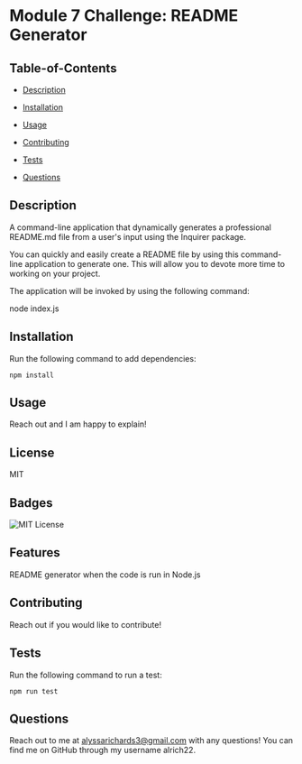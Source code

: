 # Module 7 Challenge: README Generator

 ## Table-of-Contents

  * [Description](#description)
  * [Installation](#installation)
  * [Usage](#usage)
   
  * [Contributing](#contributing)
  * [Tests](#tests)
  * [Questions](#questions)

## Description
A command-line application that dynamically generates a professional README.md file from a user's input using the Inquirer package. 

You can quickly and easily create a README file by using this command-line application to generate one. This will allow you to devote more time to working on your project.

The application will be invoked by using the following command:

node index.js

## Installation

Run the following command to add dependencies:

```
npm install
```

## Usage

Reach out and I am happy to explain!


## License

MIT


## Badges

![MIT License](https://img.shields.io/badge/License-MIT-yellow.svg)


## Features

README generator when the code is run in Node.js


## Contributing

Reach out if you would like to contribute!

## Tests
 
Run the following command to run a test:

```
npm run test
```

## Questions

Reach out to me at alyssarichards3@gmail.com with any questions! You can find me on GitHub through my username alrich22.
